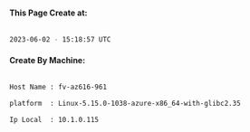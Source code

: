 
   
#### This Page Create at:

```bash

2023-06-02 - 15:18:57 UTC

```

#### Create By Machine:

```bash

Host Name : fv-az616-961

platform  : Linux-5.15.0-1038-azure-x86_64-with-glibc2.35

Ip Local  : 10.1.0.115

```

